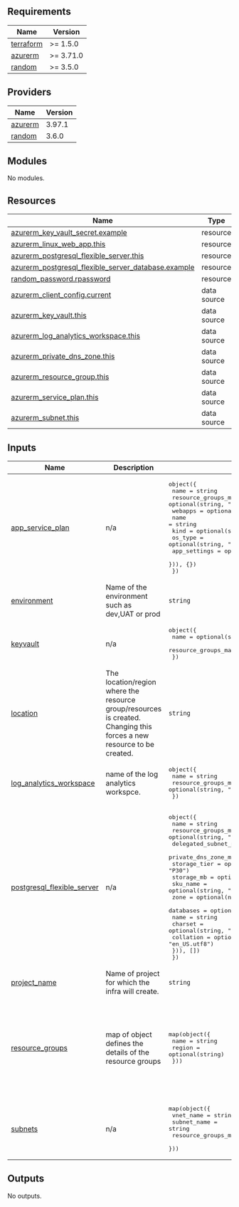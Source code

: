<!-- BEGIN_TF_DOCS -->
## Requirements

| Name | Version |
|------|---------|
| <a name="requirement_terraform"></a> [terraform](#requirement\_terraform) | >= 1.5.0 |
| <a name="requirement_azurerm"></a> [azurerm](#requirement\_azurerm) | >= 3.71.0 |
| <a name="requirement_random"></a> [random](#requirement\_random) | >= 3.5.0 |

## Providers

| Name | Version |
|------|---------|
| <a name="provider_azurerm"></a> [azurerm](#provider\_azurerm) | 3.97.1 |
| <a name="provider_random"></a> [random](#provider\_random) | 3.6.0 |

## Modules

No modules.

## Resources

| Name | Type |
|------|------|
| [azurerm_key_vault_secret.example](https://registry.terraform.io/providers/hashicorp/azurerm/latest/docs/resources/key_vault_secret) | resource |
| [azurerm_linux_web_app.this](https://registry.terraform.io/providers/hashicorp/azurerm/latest/docs/resources/linux_web_app) | resource |
| [azurerm_postgresql_flexible_server.this](https://registry.terraform.io/providers/hashicorp/azurerm/latest/docs/resources/postgresql_flexible_server) | resource |
| [azurerm_postgresql_flexible_server_database.example](https://registry.terraform.io/providers/hashicorp/azurerm/latest/docs/resources/postgresql_flexible_server_database) | resource |
| [random_password.rpassword](https://registry.terraform.io/providers/hashicorp/random/latest/docs/resources/password) | resource |
| [azurerm_client_config.current](https://registry.terraform.io/providers/hashicorp/azurerm/latest/docs/data-sources/client_config) | data source |
| [azurerm_key_vault.this](https://registry.terraform.io/providers/hashicorp/azurerm/latest/docs/data-sources/key_vault) | data source |
| [azurerm_log_analytics_workspace.this](https://registry.terraform.io/providers/hashicorp/azurerm/latest/docs/data-sources/log_analytics_workspace) | data source |
| [azurerm_private_dns_zone.this](https://registry.terraform.io/providers/hashicorp/azurerm/latest/docs/data-sources/private_dns_zone) | data source |
| [azurerm_resource_group.this](https://registry.terraform.io/providers/hashicorp/azurerm/latest/docs/data-sources/resource_group) | data source |
| [azurerm_service_plan.this](https://registry.terraform.io/providers/hashicorp/azurerm/latest/docs/data-sources/service_plan) | data source |
| [azurerm_subnet.this](https://registry.terraform.io/providers/hashicorp/azurerm/latest/docs/data-sources/subnet) | data source |

## Inputs

| Name | Description | Type | Default | Required |
|------|-------------|------|---------|:--------:|
| <a name="input_app_service_plan"></a> [app\_service\_plan](#input\_app\_service\_plan) | n/a | <pre>object({<br>    name                    = string<br>    resource_groups_map_key = optional(string, "default")<br>    webapps = optional(map(object({<br>      name         = string<br>      kind         = optional(string, "webapp")<br>      os_type      = optional(string, "Linux")<br>      app_settings = optional(map(string))<br>    })), {})<br>  })</pre> | n/a | yes |
| <a name="input_environment"></a> [environment](#input\_environment) | Name of the environment such as dev,UAT or prod | `string` | `"dev"` | no |
| <a name="input_keyvault"></a> [keyvault](#input\_keyvault) | n/a | <pre>object({<br>    name                    = optional(string)<br>    resource_groups_map_key = optional(string, "default")<br>  })</pre> | `{}` | no |
| <a name="input_location"></a> [location](#input\_location) | The location/region where the resource group/resources is created. Changing this forces a new resource to be created. | `string` | n/a | yes |
| <a name="input_log_analytics_workspace"></a> [log\_analytics\_workspace](#input\_log\_analytics\_workspace) | name of the log analytics workspce. | <pre>object({<br>    name                    = string<br>    resource_groups_map_key = optional(string, "default")<br>  })</pre> | n/a | yes |
| <a name="input_postgresql_flexible_server"></a> [postgresql\_flexible\_server](#input\_postgresql\_flexible\_server) | n/a | <pre>object({<br>    name                     = string<br>    resource_groups_map_key  = optional(string, "default")<br>    delegated_subnet_map_key = string<br>    private_dns_zone_map_key = string<br>    storage_tier             = optional(string, "P30")<br>    storage_mb               = optional(number, 32768)<br>    sku_name                 = optional(string, "GP_Standard_D4s_v3")<br>    zone                     = optional(number)<br>    databases = optional(list(object({<br>      name      = string<br>      charset   = optional(string, "utf8")<br>      collation = optional(string, "en_US.utf8")<br>    })), [])<br>  })</pre> | n/a | yes |
| <a name="input_project_name"></a> [project\_name](#input\_project\_name) | Name of project for which the infra will create. | `string` | `"POC"` | no |
| <a name="input_resource_groups"></a> [resource\_groups](#input\_resource\_groups) | map of object defines the details of the resource groups | <pre>map(object({<br>    name   = string<br>    region = optional(string)<br>  }))</pre> | <pre>{<br>  "default": {<br>    "name": "rg"<br>  },<br>  "network": {<br>    "name": "rg-network"<br>  },<br>  "privateDnsZones": {<br>    "name": "rg-dns"<br>  }<br>}</pre> | no |
| <a name="input_subnets"></a> [subnets](#input\_subnets) | n/a | <pre>map(object({<br>    vnet_name               = string<br>    subnet_name             = string<br>    resource_groups_map_key = optional(string, "network")<br>  }))</pre> | n/a | yes |

## Outputs

No outputs.
<!-- END_TF_DOCS -->